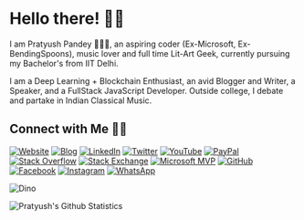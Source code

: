 # Hello there! 👋🏻

I am Pratyush Pandey 🙋🏻‍♂️, an aspiring coder (Ex-Microsoft, Ex-BendingSpoons), music lover and full time Lit-Art Geek, currently pursuing my Bachelor's from IIT Delhi.

I am a Deep Learning + Blockchain Enthusiast, an avid Blogger and Writer, a Speaker, and a FullStack JavaScript Developer. Outside college, I debate and partake in Indian Classical Music.

## Connect with Me 🤝🏻

[![Website](https://raw.githubusercontent.com/Yashpandey4/Yashpandey4/master/soc/ws.svg)](https://Yashpandey4.github.io/) [![Blog](https://raw.githubusercontent.com/Yashpandey4/Yashpandey4/master/soc/bl.svg)](https://Yashpandey4.github.io/blog) [![LinkedIn](https://raw.githubusercontent.com/Yashpandey4/Yashpandey4/master/soc/li.svg)](https://www.linkedin.com/in/pratyushpandey4/) [![Twitter](https://raw.githubusercontent.com/Yashpandey4/Yashpandey4/master/soc/tw.svg)](https://twitter.com/Pratyuush99) [![YouTube](https://raw.githubusercontent.com/Yashpandey4/Yashpandey4/master/soc/yt.svg)](https://www.youtube.com/channel/UClUCI6TLnfHb4aS_QOt6ovg) [![PayPal](https://raw.githubusercontent.com/Yashpandey4/Yashpandey4/master/soc/pp.svg)](https://www.paypal.me/pratyuush99)[![Stack Overflow](https://raw.githubusercontent.com/Yashpandey4/Yashpandey4/master/soc/so.svg)](https://stackoverflow.com/users/11572840/pratyush-pandey) [![Stack Exchange](https://raw.githubusercontent.com/Yashpandey4/Yashpandey4/master/soc/se.svg)](https://stackexchange.com/) [![Microsoft MVP](https://raw.githubusercontent.com/Yashpandey4/Yashpandey4/master/soc/ms.svg)](https://mvp.microsoft.com/en-us/) [![GitHub](https://raw.githubusercontent.com/Yashpandey4/Yashpandey4/master/soc/gh.svg)](https://github.com/Yashpandey4) [![Facebook](https://raw.githubusercontent.com/Yashpandey4/Yashpandey4/master/soc/fb.svg)](https://facebook.com/yashpandey4) [![Instagram](https://raw.githubusercontent.com/Yashpandey4/Yashpandey4/master/soc/ig.svg)](https://www.instagram.com/pratyuush99/) [![WhatsApp](https://raw.githubusercontent.com/Yashpandey4/Yashpandey4/master/soc/wa.svg)](https://wa.me/)

![Dino](https://raw.githubusercontent.com/Yashpandey4/Yashpandey4/master/dino.gif)

![Pratyush's Github Statistics](https://github-readme-stats.vercel.app/api?username=yashpandey4&show_icons=true)
